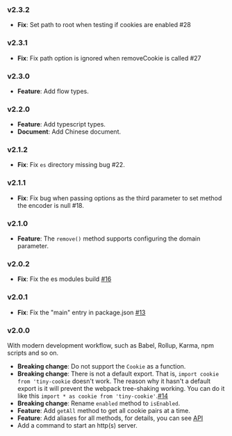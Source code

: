 ### v2.3.2

- **Fix**: Set path to root when testing if cookies are enabled #28

### v2.3.1

- **Fix**: Fix path option is ignored when removeCookie is called #27

### v2.3.0

- **Feature**: Add flow types.

### v2.2.0

- **Feature**: Add typescript types.
- **Document**: Add Chinese document.

### v2.1.2

- **Fix**: Fix `es` directory missing bug #22.

### v2.1.1

- **Fix**: Fix bug when passing options as the third parameter to set method the encoder is null #18.

### v2.1.0

- **Feature**: The `remove()` method supports configuring the domain parameter.

### v2.0.2

- **Fix**: Fix the es modules build [#16](https://github.com/Alex1990/tiny-cookie/issues/16)

### v2.0.1

- **Fix**: Fix the "main" entry in package.json [#13](https://github.com/Alex1990/tiny-cookie/issues/13)

### v2.0.0

With modern development workflow, such as Babel, Rollup, Karma, npm scripts and so on.

- **Breaking change**: Do not support the `Cookie` as a function.
- **Breaking change**: There is not a default export. That is, `import cookie from 'tiny-cookie` doesn't work. The reason why it hasn't a default export is it will prevent the webpack tree-shaking working. You can do it like this `import * as cookie from 'tiny-cookie'`.[#14](https://github.com/Alex1990/tiny-cookie/issues/14)
- **Breaking change**: Rename `enabled` method to `isEnabled`.
- **Feature**: Add `getAll` method to get all cookie pairs at a time.
- **Feature**: Add aliases for all methods, for details, you can see [API](https://github.com/Alex1990/tiny-cookie#apis)
- Add a command to start an http(s) server.
